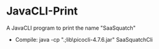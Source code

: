 # JavaCLI-Print
A JavaCLI program to print the name "SaaSquatch"
- Compile: java -cp ".;lib\picocli-4.7.6.jar" SaaSquatchCli
